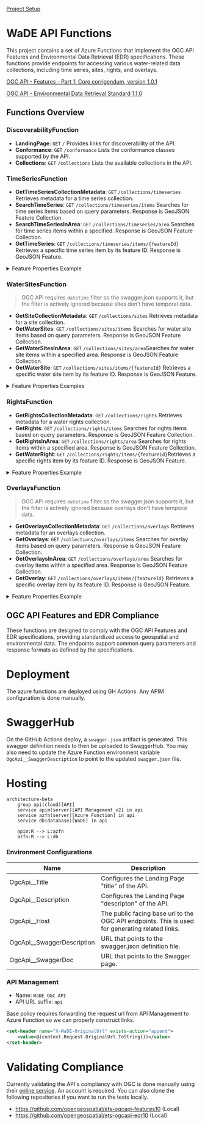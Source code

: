 [Project Setup](../../../README.md)

# WaDE API Functions

This project contains a set of Azure Functions that implement the OGC API Features and Environmental Data Retrieval (EDR) specifications. These functions provide endpoints for accessing various water-related data collections, including time series, sites, rights, and overlays.

[OGC API - Features - Part 1: Core corrigendum, version 1.0.1](https://docs.opengeospatial.org/is/17-069r4/17-069r4.html)

[OGC API - Environmental Data Retrieval Standard 1.1.0](https://docs.ogc.org/is/19-086r6/19-086r6.html)

## Functions Overview

### DiscoverabilityFunction

- **LandingPage**: `GET` `/` Provides links for discoverability of the API.
- **Conformance**: `GET` `/conformance` Lists the conformance classes supported by the API.
- **Collections**: `GET` `/collections` Lists the available collections in the API.

### TimeSeriesFunction

- **GetTimeSeriesCollectionMetadata**: `GET` `/collections/timeseries` Retrieves metadata for a time series collection.
- **SearchTimeSeries**: `GET` `/collections/timeseries/items` Searches for time series items based on query parameters. Response is GeoJSON Feature Collection.
- **SearchTimeSeriesInArea**: `GET` `/collections/timeseries/area` Searches for time series items within a specified. Response is GeoJSON Feature Collection.
- **GetTimeSeries**: `GET` `/collections/timeseries/items/{featureId}` Retrieves a specific time series item by its feature ID. Response is GeoJSON Feature.

<details>
<summary>Feature Properties Example</summary>

```json
{
    "organization": {
        "organizationUuid": "NVssro_O1",
        "organizationPurview": "Manager of Nevada's water resources",
        "organizationWebsite": "http://water.nv.gov/index.aspx",
        "organizationPhoneNumber": "775-684-2800",
        "organizationContactName": "Nevada Division of Water Resources",
        "organizationContactEmail": "bmcmenamy@water.nv.gov",
        "state": "NV"
    },
    "variableSpecific": {
        "variableSpecificUuid": "NVssro_V1",
        "variableSpecificCv": "Discharge Flow_Daily_Discharge_Surface Water",
        "variableSpecificWaDEName": "Reservoir and Observation Sites",
        "variableCv": "Discharge Flow",
        "variableWaDEName": "Discharge Flow",
        "aggregationStatisticCv": "Average",
        "aggregationInterval": 1.0,
        "aggregationIntervalUnitCv": "Daily",
        "reportYearStartMonth": "1",
        "reportYearTypeCv": "CalendarYear",
        "amountUnitCv": "CFS",
        "maximumAmountUnitCv": "CFS"
    },
    "waterSource": {
        "waterSourceUuid": "NVssro_W116",
        "waterSourceNativeId": "WaDENV_WS115",
        "waterSourceName": "Ruby Valley Spring System",
        "waterSourceTypeCv": "Surface Water",
        "waterQualityIndicatorCv": "Surface Water"
    },
    "method": {
        "methodUuid": "NVssro_M1",
        "methodName": "Surface Water Monitoring Measures",
        "methodDescription": "Measurement data is provided by reporting agencies and by regular site visits from NDWR staff.",
        "methodTypeCv": "Measured",
        "methodNemiLink": "https://data-ndwr.hub.arcgis.com/datasets/NDWR::surface-water-monitoring-measures/about",
        "applicableResourceTypeCv": "Surface Water"
    },
    "timeframeStart": "2016-06-17T00:00:00",
    "timeframeEnd": "2016-06-17T00:00:00",
    "reportYear": "2016",
    "amount": 7.85,
    "populationServed": null,
    "powerGeneratedGWh": null,
    "irrigatedAcreage": null,
    "irrigationMethod": null,
    "cropType": null,
    "communityWaterSupplySystem": null,
    "sdwisIdentifier": null,
    "associatedNativeAllocationIDs": null,
    "customerType": null,
    "allocationCropDutyAmount": null,
    "primaryUseCategoryCv": "Discharge",
    "primaryUseCategoryWaDEName": "Other",
    "powerType": null,
    "site": {
        "siteUuid": "NVssro_S1151",
        "siteNativeId": "7926.0",
        "siteName": "176  N27 E58 31BBB 1",
        "coordinateMethodCv": "Unspecified",
        "epsgCodeCv": "4326",
        "county": "Elko",
        "podOrPouSite": "Observation Site",
        "waterSources": [
        {
            "waterSourceUuid": "NVssro_W116",
            "waterSourceNativeId": "WaDENV_WS115",
            "waterSourceName": "Ruby Valley Spring System",
            "waterSourceTypeCv": "Surface Water",
            "waterQualityIndicatorCv": "Surface Water"
        }
        ]
    }
}
```
</details>

### WaterSitesFunction

> OGC API requires `datetime` filter so the swagger.json supports it, but the filter is actively ignored because sites don't have temporal data.

- **GetSiteCollectionMetadata**: `GET` `/collections/sites` Retrieves metadata for a site collection.
- **GetWaterSites**: `GET` `/collections/sites/items` Searches for water site items based on query parameters. Response is GeoJSON Feature Collection.
- **GetWaterSitesInArea**: `GET` `/collections/sites/area`Searches for water site items within a specified area. Response is GeoJSON Feature Collection.
- **GetWaterSite**: `GET` `/collections/sites/items/{featureId}` Retrieves a specific water site item by its feature ID. Response is GeoJSON Feature.

<details>
<summary>Feature Properties Examples</summary>  

```json
{
    "siteUuid": "COssro_S1",
    "siteNativeId": "100539",
    "siteName": "MIDDLEMIST DITCH 2",
    "usgsSiteId": null,
    "siteTypeCv": "DITCH",
    "siteTypeWaDEName": "Canal / Ditch / Diversion",
    "coordinateMethodCv": "Unspecified",
    "coordinateAccuracy": null,
    "gnisCodeCv": "195017.0",
    "epsgCodeCv": "4326",
    "nhdNetworkStatusCv": null,
    "nhdProductCv": null,
    "stateCv": null,
    "huc8": null,
    "huc12": null,
    "county": "ELBERT",
    "podOrPouSite": "Observation Site",
    "waterSources": [
        {
        "waterSourceUuid": "COssro_W1",
        "waterSourceNativeId": "WaDECO_WS1",
        "waterSourceName": "MIDDLEMIST CREEK",
        "waterSourceTypeCv": "Surface Water",
        "waterQualityIndicatorCv": "Fresh"
        }
    ]
}
```
</details>

### RightsFunction

- **GetRightsCollectionMetadata**: `GET` `/collections/rights` Retrieves metadata for a water rights collection.
- **GetRights**: `GET` `/collections/rights/items` Searches for rights items based on query parameters. Response is GeoJSON Feature Collection.
- **GetRightsInArea**: `GET` `/collections/rights/area` Searches for rights items within a specified area. Response is GeoJSON Feature Collection.
- **GetWaterRight**: `GET` `/collections/rights/items/{featureId}`Retrieves a specific rights item by its feature ID. Response is GeoJSON Feature.

<details>
<summary>Feature Properties Example</summary>

```json
{
    "allocationUuid": "NDwr_WR1002_1199",
    "allocationNativeId": "1002_1199",
    "allocationOwner": "Nd Game And Fish Dept",
    "allocationTypeCv": "Prior Appropriation",
    "allocationTypeWaDEName": "Prior Appropriation",
    "allocationApplicationDate": "1962-08-02T00:00:00",
    "allocationPriorityDate": "1961-12-28T00:00:00",
    "allocationLegalStatusCv": "Active",
    "allocationLegalStatusWaDEName": "Active",
    "allocationExpirationDate": null,
    "allocationChangeApplicationIndicator": null,
    "legacyAllocationIDs": null,
    "irrigatedAcreage": 0,
    "allocationBasisCv": "WaDE Blank",
    "allocationTimeframeStart": null,
    "allocationTimeframeEnd": null,
    "dataPublicationDate": "2024-09-17T00:00:00",
    "allocationCropDutyAmount": null,
    "allocationFlow_CFS": 0,
    "allocationVolume_AF": 950,
    "populationServed": null,
    "generatedPowerCapacityMW": null,
    "allocationCommunityWaterSupplySystem": null,
    "sdwisIdentifierCv": null,
    "ownerClassificationCV": "Private",
    "ownerClassificationWaDEName": "Private",
    "method": {
        "methodUuid": "NDwr_M1",
        "methodName": "North Dakota Water Rights Method",
        "methodDescription": "This data is provided by the ND Department of Water Resources for your convenience. This data is provisional. This service is provided \u0022AS IS\u0022 and without warranty of any kind, either express or implied. No warranty, either expressed or implied, is made regarding the accuracy or utility of the data or information presented at this site. The ND Department of Water Resources is not responsible for any errors or damages that may occur resulting from the use or mis-use of the data that is provided at this site. If you have any questions regarding the data, generation methods, or errors, please direct any these comments to Chris Bader at ND Department of Water Resources. Phone: (701) 328-4771 E-Mail: cbader@nd.gov",
        "methodTypeCv": "Legal Processes",
        "methodNemiLink": "https://www.swc.nd.gov/reg_approp/waterpermits/",
        "applicableResourceTypeCv": "Surface Water and Groundwater"
    },
    "variableSpecific": {
        "variableSpecificUuid": "NDwr_V1",
        "variableSpecificCv": "Allocation",
        "variableSpecificWaDEName": "Allocation",
        "variableCv": "Allocation",
        "variableWaDEName": "Demand",
        "aggregationStatisticCv": "Average",
        "aggregationInterval": 1.0,
        "aggregationIntervalUnitCv": "Year",
        "reportYearStartMonth": "10",
        "reportYearTypeCv": "WaterYear",
        "amountUnitCv": "CFS",
        "maximumAmountUnitCv": "AF"
    },
    "beneficialUses": [
        {
        "beneficialUseCv": "Recreation",
        "beneficialUseWaDEName": "Recreation",
        "consumptionCategoryType": "Consumptive"
        }
    ],
    "organization": {
        "organizationUuid": "NDwr_O1",
        "organizationPurview": "The DWR was created in 2021 by Legislative action.  DWR has the authority to investigate, plan, construct, and develop water-related projects, and serves as a mechanism to financially support those efforts throughout North Dakota.",
        "organizationWebsite": "https://www.swc.nd.gov/",
        "organizationPhoneNumber": "(701) 328-2750",
        "organizationContactName": "Chris Bader",
        "organizationContactEmail": "cbader@nd.gov",
        "state": "ND"
    },
    "exemptOfVolumeFlowPriority": false
}
```
</details>

### OverlaysFunction

> OGC API requires `datetime` filter so the swagger.json supports it, but the filter is actively ignored because overlays don't have temporal data.

- **GetOverlaysCollectionMetadata**: `GET` `/collections/overlays` Retrieves metadata for an overlays collection.
- **GetOverlays**: `GET` `/collections/overlays/items` Searches for overlay items based on query parameters. Response is GeoJSON Feature Collection.
- **GetOverlaysInArea**: `GET` `/collections/overlays/area` Searches for overlay items within a specified area. Response is GeoJSON Feature Collection.
- **GetOverlay**: `GET` `/collections/overlays/items/{featureId}` Retrieves a specific overlay item by its feature ID. Response is GeoJSON Feature.

<details>
<summary>Feature Properties Example</summary>

```json
{
    "overlayUuid": "NMov_RO0SWCDb",
    "overlayNativeId": "0SWCDb",
    "overlayName": "Border",
    "overlayDescription": "Conserve and develop the natural resources of the state",
    "overlayStatusCv": "Active",
    "oversightAgency": "New Mexico Department of Agriculture",
    "statute": null,
    "statuteLink": "https://nmdeptag.nmsu.edu/statutes-and-rules.html",
    "statutoryEffectiveDate": "1978-01-01",
    "statutoryEndDate": null,
    "overlayTypeCv": "Soil Water Conservation District",
    "waterSourceTypeCv": "Surface and Groundwater",
    "reportingAreas": [
        {
        "reportingUnitUuid": "NMov_RU0SWCDb",
        "reportingUnitNativeId": "0SWCDb",
        "reportingUnitName": "Border",
        "reportingUnitTypeCv": "Soil Water Conservation District",
        "reportingUnitTypeWaDEName": "Custom - Medium",
        "state": "NM",
        "epsgCodeCv": "4326"
        }
    ]
}
```
</details>

## OGC API Features and EDR Compliance

These functions are designed to comply with the OGC API Features and EDR specifications, providing standardized access to geospatial and environmental data. The endpoints support common query parameters and response formats as defined by the specifications.

# Deployment

The azure functions are deployed using GH Actions. Any APIM configuration is done manually.

# SwaggerHub
On the GitHub Actions deploy, a `swagger.json` artifact is generated. This swagger definition needs to then be uploaded to SwaggerHub. You may also need to update the Azure Function environment variable `OgcApi__SwaggerDescription` to point to the updated `swagger.json` file.

# Hosting

```mermaid
architecture-beta
    group api(cloud)[API]
    service apim(server)[API Management v2] in api
    service azfn(server)[Azure Function] in api
    service db(database)[WaDE] in api

    apim:R --> L:azfn
    azfn:R --> L:db
```

### Environment Configurations
| Name | Description |
| ---- | ----------- |
| OgcApi__Title | Configures the Landing Page "title" of the API. |
| OgcApi__Description | Configures the Landing Page "descripton" of the API.|
| OgcApi__Host | The public facing base url to the OGC API endpoints. This is used for generating related links. |
| OgcApi__SwaggerDescription | URL that points to the swagger.json definition file. |
| OgcApi__SwaggerDoc | URL that points to the Swagger page. |

### API Management

- Name: `WaDE OGC API`
- API URL suffix: `api`

Base policy requires forwarding the request url from API Management to Azure Function so we can properly construct links.

```xml
<set-header name="X-WaDE-OriginalUrl" exists-action="append">
    <value>@(context.Request.OriginalUrl.ToString())</value>
</set-header>
```

# Validating Compliance

Currently validating the API's compliancy with OGC is done manually using their [online service](https://cite.opengeospatial.org/teamengine/viewSessions.jsp). An account is required. You can also clone the following repositories if you want to run the tests locally.

- https://github.com/opengeospatial/ets-ogcapi-features10 (Local)
- https://github.com/opengeospatial/ets-ogcapi-edr10 (Local)

